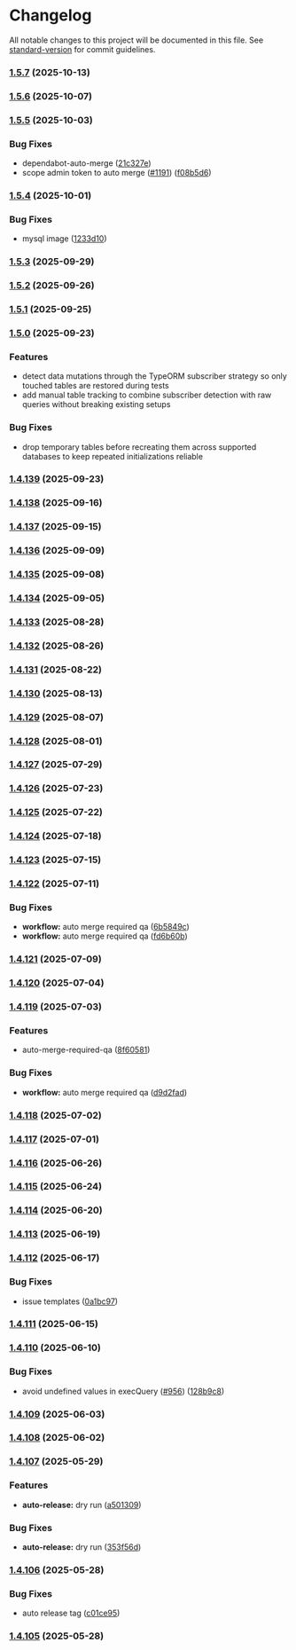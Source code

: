 # Changelog

All notable changes to this project will be documented in this file. See [standard-version](https://github.com/conventional-changelog/standard-version) for commit guidelines.

### [1.5.7](https://github.com/juanjoGonDev/fastypest/compare/v1.5.6...v1.5.7) (2025-10-13)

### [1.5.6](https://github.com/juanjoGonDev/fastypest/compare/v1.5.5...v1.5.6) (2025-10-07)

### [1.5.5](https://github.com/juanjoGonDev/fastypest/compare/v1.5.4...v1.5.5) (2025-10-03)


### Bug Fixes

* dependabot-auto-merge ([21c327e](https://github.com/juanjoGonDev/fastypest/commit/21c327ec4f2528c7ad5d3e4517fb07c8305529e3))
* scope admin token to auto merge ([#1191](https://github.com/juanjoGonDev/fastypest/issues/1191)) ([f08b5d6](https://github.com/juanjoGonDev/fastypest/commit/f08b5d6682ce27be8756d92ac39c781937d2c9dc))

### [1.5.4](https://github.com/juanjoGonDev/fastypest/compare/v1.5.3...v1.5.4) (2025-10-01)


### Bug Fixes

* mysql image ([1233d10](https://github.com/juanjoGonDev/fastypest/commit/1233d10db7d7d9a5fe94f9864a5f46275f8967f0))

### [1.5.3](https://github.com/juanjoGonDev/fastypest/compare/v1.5.2...v1.5.3) (2025-09-29)

### [1.5.2](https://github.com/juanjoGonDev/fastypest/compare/v1.5.1...v1.5.2) (2025-09-26)

### [1.5.1](https://github.com/juanjoGonDev/fastypest/compare/v1.4.139...v1.5.1) (2025-09-25)

### [1.5.0](https://github.com/juanjoGonDev/fastypest/compare/v1.4.139...v1.5.0) (2025-09-23)

### Features

* detect data mutations through the TypeORM subscriber strategy so only touched tables are restored during tests
* add manual table tracking to combine subscriber detection with raw queries without breaking existing setups

### Bug Fixes

* drop temporary tables before recreating them across supported databases to keep repeated initializations reliable

### [1.4.139](https://github.com/juanjoGonDev/fastypest/compare/v1.4.138...v1.4.139) (2025-09-23)

### [1.4.138](https://github.com/juanjoGonDev/fastypest/compare/v1.4.137...v1.4.138) (2025-09-16)

### [1.4.137](https://github.com/juanjoGonDev/fastypest/compare/v1.4.136...v1.4.137) (2025-09-15)

### [1.4.136](https://github.com/juanjoGonDev/fastypest/compare/v1.4.135...v1.4.136) (2025-09-09)

### [1.4.135](https://github.com/juanjoGonDev/fastypest/compare/v1.4.134...v1.4.135) (2025-09-08)

### [1.4.134](https://github.com/juanjoGonDev/fastypest/compare/v1.4.133...v1.4.134) (2025-09-05)

### [1.4.133](https://github.com/juanjoGonDev/fastypest/compare/v1.4.132...v1.4.133) (2025-08-28)

### [1.4.132](https://github.com/juanjoGonDev/fastypest/compare/v1.4.131...v1.4.132) (2025-08-26)

### [1.4.131](https://github.com/juanjoGonDev/fastypest/compare/v1.4.130...v1.4.131) (2025-08-22)

### [1.4.130](https://github.com/juanjoGonDev/fastypest/compare/v1.4.129...v1.4.130) (2025-08-13)

### [1.4.129](https://github.com/juanjoGonDev/fastypest/compare/v1.4.128...v1.4.129) (2025-08-07)

### [1.4.128](https://github.com/juanjoGonDev/fastypest/compare/v1.4.127...v1.4.128) (2025-08-01)

### [1.4.127](https://github.com/juanjoGonDev/fastypest/compare/v1.4.126...v1.4.127) (2025-07-29)

### [1.4.126](https://github.com/juanjoGonDev/fastypest/compare/v1.4.125...v1.4.126) (2025-07-23)

### [1.4.125](https://github.com/juanjoGonDev/fastypest/compare/v1.4.124...v1.4.125) (2025-07-22)

### [1.4.124](https://github.com/juanjoGonDev/fastypest/compare/v1.4.123...v1.4.124) (2025-07-18)

### [1.4.123](https://github.com/juanjoGonDev/fastypest/compare/v1.4.122...v1.4.123) (2025-07-15)

### [1.4.122](https://github.com/juanjoGonDev/fastypest/compare/v1.4.121...v1.4.122) (2025-07-11)


### Bug Fixes

* **workflow:** auto merge required qa ([6b5849c](https://github.com/juanjoGonDev/fastypest/commit/6b5849c2a745d0bd58a2be4ee6aae4fe101b2933))
* **workflow:** auto merge required qa ([fd6b60b](https://github.com/juanjoGonDev/fastypest/commit/fd6b60bf8604f93064ad07775ef8c2b50f018c1a))

### [1.4.121](https://github.com/juanjoGonDev/fastypest/compare/v1.4.120...v1.4.121) (2025-07-09)

### [1.4.120](https://github.com/juanjoGonDev/fastypest/compare/v1.4.119...v1.4.120) (2025-07-04)

### [1.4.119](https://github.com/juanjoGonDev/fastypest/compare/v1.4.118...v1.4.119) (2025-07-03)


### Features

* auto-merge-required-qa ([8f60581](https://github.com/juanjoGonDev/fastypest/commit/8f60581921707051e1e193923fc4db4021e2c00a))


### Bug Fixes

* **workflow:** auto merge required qa ([d9d2fad](https://github.com/juanjoGonDev/fastypest/commit/d9d2fadc904d917e08ea558400c44f586192b97c))

### [1.4.118](https://github.com/juanjoGonDev/fastypest/compare/v1.4.117...v1.4.118) (2025-07-02)

### [1.4.117](https://github.com/juanjoGonDev/fastypest/compare/v1.4.116...v1.4.117) (2025-07-01)

### [1.4.116](https://github.com/juanjoGonDev/fastypest/compare/v1.4.115...v1.4.116) (2025-06-26)

### [1.4.115](https://github.com/juanjoGonDev/fastypest/compare/v1.4.114...v1.4.115) (2025-06-24)

### [1.4.114](https://github.com/juanjoGonDev/fastypest/compare/v1.4.113...v1.4.114) (2025-06-20)

### [1.4.113](https://github.com/juanjoGonDev/fastypest/compare/v1.4.112...v1.4.113) (2025-06-19)

### [1.4.112](https://github.com/juanjoGonDev/fastypest/compare/v1.4.111...v1.4.112) (2025-06-17)


### Bug Fixes

* issue templates ([0a1bc97](https://github.com/juanjoGonDev/fastypest/commit/0a1bc97fb28e398381b1772841cbac295fa01a70))

### [1.4.111](https://github.com/juanjoGonDev/fastypest/compare/v1.4.110...v1.4.111) (2025-06-15)

### [1.4.110](https://github.com/juanjoGonDev/fastypest/compare/v1.4.109...v1.4.110) (2025-06-10)


### Bug Fixes

* avoid undefined values in execQuery ([#956](https://github.com/juanjoGonDev/fastypest/issues/956)) ([128b9c8](https://github.com/juanjoGonDev/fastypest/commit/128b9c84d6f85ab6686db0b4d83c010f93540f7a))

### [1.4.109](https://github.com/juanjoGonDev/fastypest/compare/v1.4.108...v1.4.109) (2025-06-03)

### [1.4.108](https://github.com/juanjoGonDev/fastypest/compare/v1.4.107...v1.4.108) (2025-06-02)

### [1.4.107](https://github.com/juanjoGonDev/fastypest/compare/v1.4.106...v1.4.107) (2025-05-29)


### Features

* **auto-release:** dry run ([a501309](https://github.com/juanjoGonDev/fastypest/commit/a501309353ed852ba439ebdd3f8ddd8c67c44353))


### Bug Fixes

* **auto-release:** dry run ([353f56d](https://github.com/juanjoGonDev/fastypest/commit/353f56dc0293ade2cab8e14cd56dfc37f0e11a58))

### [1.4.106](https://github.com/juanjoGonDev/fastypest/compare/v1.4.104...v1.4.106) (2025-05-28)


### Bug Fixes

* auto release tag ([c01ce95](https://github.com/juanjoGonDev/fastypest/commit/c01ce9558edba130e4df3216f85864546b22c4be))

### [1.4.105](https://github.com/juanjoGonDev/fastypest/compare/v1.4.104...v1.4.105) (2025-05-28)
